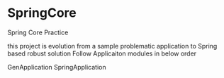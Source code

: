 # SpringCore
Spring Core Practice

this project is evolution from a sample problematic application to Spring based robust solution
Follow Applicaiton modules in below order

GenApplication
SpringApplication
